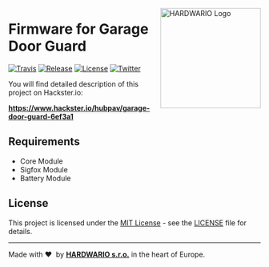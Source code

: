 <a href="https://www.hardwario.com/"><img src="https://www.hardwario.com/ci/assets/hw-logo.svg" width="200" alt="HARDWARIO Logo" align="right"></a>

# Firmware for Garage Door Guard

[![Travis](https://img.shields.io/travis/bigclownprojects/bcf-sigfox-garage-door-guard/master.svg)](https://travis-ci.org/bigclownprojects/bcf-sigfox-garage-door-guard)
[![Release](https://img.shields.io/github/release/bigclownprojects/bcf-sigfox-garage-door-guard.svg)](https://github.com/bigclownprojects/bcf-sigfox-garage-door-guard/releases)
[![License](https://img.shields.io/github/license/bigclownprojects/bcf-sigfox-garage-door-guard.svg)](https://github.com/bigclownprojects/bcf-sigfox-garage-door-guard/blob/master/LICENSE)
[![Twitter](https://img.shields.io/twitter/follow/hardwario_en.svg?style=social&label=Follow)](https://twitter.com/hardwario_en)

You will find detailed description of this project on Hackster.io:

**https://www.hackster.io/hubpav/garage-door-guard-6ef3a1**


## Requirements

* Core Module
* Sigfox Module
* Battery Module


## License

This project is licensed under the [MIT License](https://opensource.org/licenses/MIT/) - see the [LICENSE](LICENSE) file for details.

---

Made with &#x2764;&nbsp; by [**HARDWARIO s.r.o.**](https://www.hardwario.com/) in the heart of Europe.
